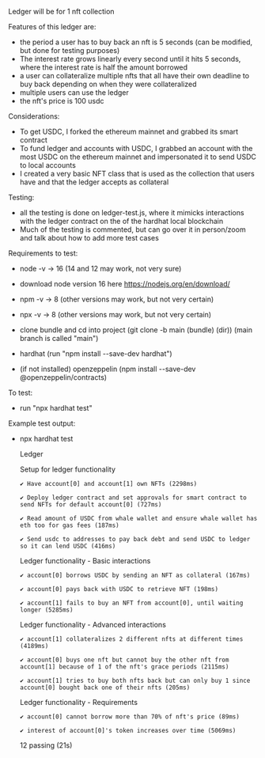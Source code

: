 Ledger will be for 1 nft collection

Features of this ledger are:
-   the period a user has to buy back an nft is 5 seconds (can be modified, but done for testing purposes)
-   The interest rate grows linearly every second until it hits 5 seconds, where the interest rate is half the amount borrowed
-   a user can collateralize multiple nfts that all have their own deadline to buy back depending on when they were collateralized
-   multiple users can use the ledger
-   the nft's price is 100 usdc

Considerations:
-   To get USDC, I forked the ethereum mainnet and grabbed its smart contract
-   To fund ledger and accounts with USDC, I grabbed an account with the most USDC on the ethereum mainnet and impersonated it to send USDC to local accounts
-   I created a very basic NFT class that is used as the collection that users have and that the ledger accepts as collateral

Testing:
-   all the testing is done on ledger-test.js, where it mimicks interactions with the ledger contract on the of the hardhat local blockchain
-   Much of the testing is commented, but can go over it in person/zoom and talk about how to add more test cases

Requirements to test:

- node -v -> 16 (14 and 12 may work, not very sure)
- download node version 16 here https://nodejs.org/en/download/

- npm -v -> 8 (other versions may work, but not very certain)
- npx -v -> 8 (other versions may work, but not very certain)

- clone bundle and cd into project (git clone -b main (bundle) (dir)) (main branch is called "main")

- hardhat (run "npm install --save-dev hardhat")
- (if not installed) openzeppelin (npm install --save-dev @openzeppelin/contracts)


To test:
- run "npx hardhat test"


Example test output:

- npx hardhat test

  Ledger

    Setup for ledger functionality

      ✔ Have account[0] and account[1] own NFTs (2298ms)

      ✔ Deploy ledger contract and set approvals for smart contract to send NFTs for default account[0] (727ms)

      ✔ Read amount of USDC from whale wallet and ensure whale wallet has eth too for gas fees (187ms)

      ✔ Send usdc to addresses to pay back debt and send USDC to ledger so it can lend USDC (416ms)

    Ledger functionality - Basic interactions

      ✔ account[0] borrows USDC by sending an NFT as collateral (167ms)

      ✔ account[0] pays back with USDC to retrieve NFT (198ms)

      ✔ account[1] fails to buy an NFT from account[0], until waiting longer (5285ms)

    Ledger functionality - Advanced interactions

      ✔ account[1] collateralizes 2 different nfts at different times (4189ms)

      ✔ account[0] buys one nft but cannot buy the other nft from account[1] because of 1 of the nft's grace periods (2115ms)

      ✔ account[1] tries to buy both nfts back but can only buy 1 since account[0] bought back one of their nfts (205ms)

    Ledger functionality - Requirements

      ✔ account[0] cannot borrow more than 70% of nft's price (89ms)

      ✔ interest of account[0]'s token increases over time (5069ms)

  12 passing (21s)
